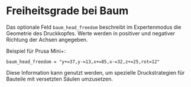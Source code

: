 # Freiheitsgrade bei Baum

Das optionale Feld `baum_head_freedom` beschreibt im Expertenmodus die Geometrie des Druckkopfes. Werte werden in positiver und negativer Richtung der Achsen angegeben.

Beispiel für Prusa Mini+:

```
baum_head_freedom = "y+=37,y-=13,x+=85,x-=32,z+=25,rot=12"
```

Diese Information kann genutzt werden, um spezielle Druckstrategien für Bauteile mit versetzten Säulen umzusetzen.
